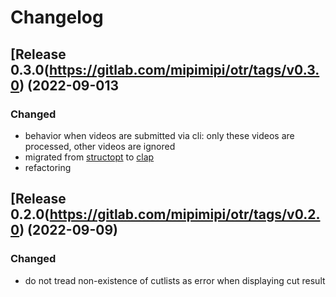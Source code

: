 # Changelog

## [Release 0.3.0(https://gitlab.com/mipimipi/otr/tags/v0.3.0) (2022-09-013

### Changed

* behavior when videos are submitted via cli: only these videos are processed, other videos are ignored
* migrated from [structopt](https://github.com/TeXitoi/structopt) to [clap](https://docs.rs/clap/latest/clap/)
* refactoring

## [Release 0.2.0(https://gitlab.com/mipimipi/otr/tags/v0.2.0) (2022-09-09)

### Changed

* do not tread non-existence of cutlists as error when displaying cut result
